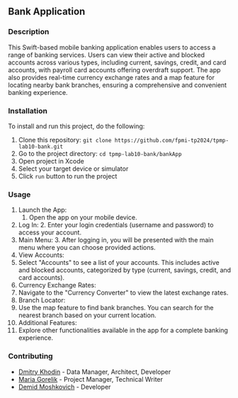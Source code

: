 ## Bank Application
### Description
This Swift-based mobile banking application enables users to access a range of banking services. Users can view their active and blocked accounts across various types, including current, savings, credit, and card accounts, with payroll card accounts offering overdraft support. The app also provides real-time currency exchange rates and a map feature for locating nearby bank branches, ensuring a comprehensive and convenient banking experience.
### Installation
To install and run this project, do the following:
1. Clone this repository:
  `git clone https://github.com/fpmi-tp2024/tpmp-lab10-bank.git`
2. Go to the project directory:
   `cd tpmp-lab10-bank/bankApp`
3. Open project in Xcode
4. Select your target device or simulator
5. Click `run` button to run the project
### Usage
1. Launch the App:
   1. Open the app on your mobile device.
2. Log In:
   2. Enter your login credentials (username and password) to access your account.
3. Main Menu:
   3. After logging in, you will be presented with the main menu where you can choose provided actions.
4. View Accounts:
  4. Select "Accounts" to see a list of your accounts. This includes active and blocked accounts, categorized by type (current, savings, credit, and card accounts).
5. Currency Exchange Rates:
  5. Navigate to the "Currency Converter" to view the latest exchange rates.
6. Branch Locator:
  6. Use the map feature to find bank branches. You can search for the nearest branch based on your current location.
7. Additional Features:
  7. Explore other functionalities available in the app for a complete banking experience.
### Contributing
- [Dmitry Khodin](https://github.com/rollcookie) - Data Manager, Architect, Developer
- [Maria Gorelik](https://github.com/MariaGorelik) -  Project Manager, Technical Writer
- [Demid Moshkovich](https://github.com/IronGunYT) - Developer
